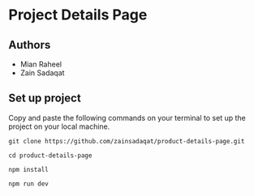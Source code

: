 # Project Details Page             
      
## Authors      
- Mian Raheel              
- Zain Sadaqat             
  
## Set up project       
Copy and paste the following commands on your terminal to set up the project on your local machine.  

```
git clone https://github.com/zainsadaqat/product-details-page.git 
```

```
cd product-details-page
```

```
npm install
```

```
npm run dev
```
